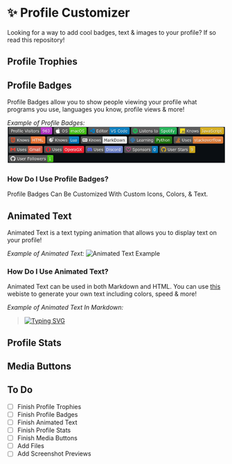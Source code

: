 # ✨ Profile Customizer
Looking for a way to add cool badges, text &amp; images to your profile? If so read this repository!

## Profile Trophies

## Profile Badges
Profile Badges allow you to show people viewing your profile what programs you use, languages you know, profile views & more!

*Example of Profile Badges:*
![Profile Badges Example](Screenshots/badges_example.png)

### How Do I Use Profile Badges?
Profile Badges Can Be Customized With Custom Icons, Colors, & Text.

## Animated Text
Animated Text is a text typing animation that allows you to display text on your profile!

*Example of Animated Text:*
![Animated Text Example](Screenshots/animated_text_example.gif)

### How Do I Use Animated Text?
Animated Text can be used in both Markdown and HTML. You can use [this]([https://www.example.com](https://readme-typing-svg.herokuapp.com)) webiste to generate your own text including colors, speed & more!

*Example of Animated Text In Markdown:*
> [![Typing SVG](https://readme-typing-svg.herokuapp.com?lines=The+five+boxing+wizards+jump+quickly)](https://git.io/typing-svg)

## Profile Stats

## Media Buttons

## To Do
- [ ] Finish Profile Trophies
- [ ] Finish Profile Badges
- [ ] Finish Animated Text
- [ ] Finish Profile Stats
- [ ] Finish Media Buttons
- [ ] Add Files
- [ ] Add Screenshot Previews
